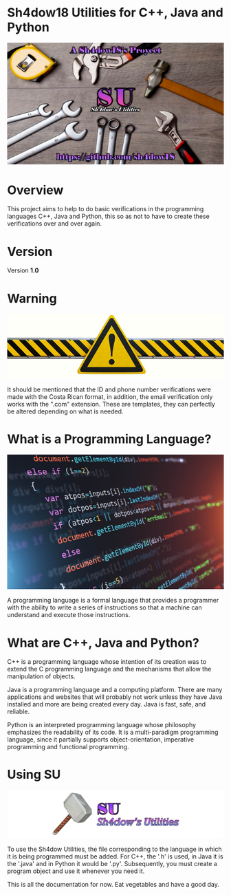 # Sh4dow18 Utilities for C++, Java and Python

![SU](readme/01_SU.png)

# Overview
This project aims to help to do basic verifications in the programming languages ​​C++, Java and Python, this
so as not to have to create these verifications over and over again.

# Version
Version **1.0**

# Warning

![WARNING](readme/02_warning.jpg)

It should be mentioned that the ID and phone number verifications were made with the Costa Rican format, in
addition, the email verification only works with the ".com" extension. These are templates, they can perfectly
be altered depending on what is needed.

# What is a Programming Language?

![LENGUAJE](readme/03_lenguaje.jpg)

A programming language is a formal language that provides a programmer with the ability to write a series of
instructions so that a machine can understand and execute those instructions.

# What are C++, Java and Python?

C++ is a programming language whose intention of its creation was to extend the C programming language and the
mechanisms that allow the manipulation of objects.

Java is a programming language and a computing platform. There are many applications and websites that will
probably not work unless they have Java installed and more are being created every day. Java is fast, safe,
and reliable.

Python is an interpreted programming language whose philosophy emphasizes the readability of its code. It is a
multi-paradigm programming language, since it partially supports object-orientation, imperative programming
and functional programming.

# Using SU

![LOGO](readme/04_Logo_SU.png)

To use the Sh4dow Utilities, the file corresponding to the language in which it is being programmed must be
added. For C++, the '.h' is used, in Java it is the '.java' and in Python it would be '.py'. Subsequently,
you must create a program object and use it whenever you need it.

This is all the documentation for now. Eat vegetables and have a good day.